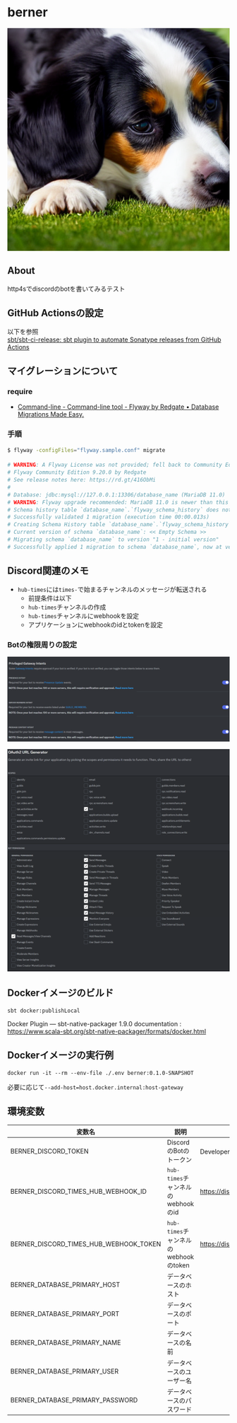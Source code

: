 # berner

![berner](./berner.png)

## About

http4sでdiscordのbotを書いてみるテスト

## GitHub Actionsの設定

以下を参照  
[sbt/sbt-ci-release: sbt plugin to automate Sonatype releases from GitHub Actions](https://github.com/sbt/sbt-ci-release#secrets)

## マイグレーションについて

### require

- [Command-line - Command-line tool - Flyway by Redgate • Database Migrations Made Easy.](https://flywaydb.org/documentation/usage/commandline/)

### 手順

```bash
$ flyway -configFiles="flyway.sample.conf" migrate

# WARNING: A Flyway License was not provided; fell back to Community Edition. Please contact sales at sales@flywaydb.org for license information.
# Flyway Community Edition 9.20.0 by Redgate
# See release notes here: https://rd.gt/416ObMi
# 
# Database: jdbc:mysql://127.0.0.1:13306/database_name (MariaDB 11.0)
# WARNING: Flyway upgrade recommended: MariaDB 11.0 is newer than this version of Flyway and support has not been tested. The latest supported version of MariaDB is 10.10.
# Schema history table `database_name`.`flyway_schema_history` does not exist yet
# Successfully validated 1 migration (execution time 00:00.013s)
# Creating Schema History table `database_name`.`flyway_schema_history` ...
# Current version of schema `database_name`: << Empty Schema >>
# Migrating schema `database_name` to version "1 - initial version"
# Successfully applied 1 migration to schema `database_name`, now at version v1 (execution time 00:00.039s)
```

## Discord関連のメモ

- `hub-times`には`times-`で始まるチャンネルのメッセージが転送される
  - 前提条件は以下
  - `hub-times`チャンネルの作成
  - `hub-times`チャンネルにwebhookを設定
  - アプリケーションにwebhookのidとtokenを設定

### Botの権限周りの設定

![memo1](./memo1.png)

![memo2](./memo2.png)

## Dockerイメージのビルド

```
sbt docker:publishLocal
```

Docker Plugin — sbt-native-packager 1.9.0 documentation : https://www.scala-sbt.org/sbt-native-packager/formats/docker.html

## Dockerイメージの実行例

```
docker run -it --rm --env-file ./.env berner:0.1.0-SNAPSHOT
```

必要に応じて`--add-host=host.docker.internal:host-gateway`

## 環境変数

| 変数名                                    | 説明                             | 補足                                                          |
|----------------------------------------|--------------------------------|-------------------------------------------------------------|
| BERNER_DISCORD_TOKEN                   | DiscordのBotのトークン               | Developer Portal から取得                                       |
| BERNER_DISCORD_TIMES_HUB_WEBHOOK_ID    | `hub-times`チャンネルのwebhookのid    | https://discord.com/api/webhooks/[WEBHOOK_ID]/WEBHOOK_TOKEN |
| BERNER_DISCORD_TIMES_HUB_WEBHOOK_TOKEN | `hub-times`チャンネルのwebhookのtoken | https://discord.com/api/webhooks/WEBHOOK_ID/[WEBHOOK_TOKEN] |
| BERNER_DATABASE_PRIMARY_HOST           | データベースのホスト                     |                                                             |
| BERNER_DATABASE_PRIMARY_PORT           | データベースのポート                     |                                                             |
| BERNER_DATABASE_PRIMARY_NAME           | データベースの名前                      |                                                             |
| BERNER_DATABASE_PRIMARY_USER           | データベースのユーザー名                   |                                                             |
| BERNER_DATABASE_PRIMARY_PASSWORD       | データベースのパスワード                   |                                                             |
